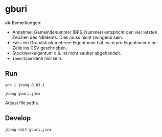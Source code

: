 # gburi

## Bemerkungen:
- Annahme: Gemeindenummer (BFS-Nummer) entspricht den vier letzten Zeichen des NBIdents. Dies muss nicht zwingend sein. 
- Falls ein Grundstück mehrere Eigentümer hat, wird pro Eigentümer eine Zeile ins CSV geschrieben.
- Stockwerkeigentum o.ä. ist nicht sauber abgehandelt.
- `innerSpan` kann null sein.

## Run

```
sdk i jbang 0.83.1
```

```
jbang gburi.java
```

Adjust file paths.

## Develop

```
jbang edit gburi.java
```